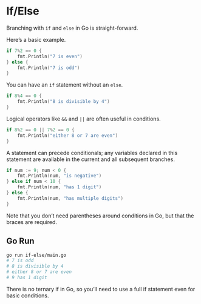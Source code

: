 # If/Else

Branching with `if` and `else` in Go is straight-forward.

Here’s a basic example.

```go
if 7%2 == 0 {
    fmt.Println("7 is even")
} else {
    fmt.Println("7 is odd")
}
```

You can have an `if` statement without an `else`.

```go
if 8%4 == 0 {
    fmt.Println("8 is divisible by 4")
}
```

Logical operators like `&&` and `||` are often useful in conditions.

```go
if 8%2 == 0 || 7%2 == 0 {
    fmt.Println("either 8 or 7 are even")
}
```

A statement can precede conditionals; any variables declared in this statement are available in the current and all subsequent branches.

```go
if num := 9; num < 0 {
    fmt.Println(num, "is negative")
} else if num < 10 {
    fmt.Println(num, "has 1 digit")
} else {
    fmt.Println(num, "has multiple digits")
}
```

Note that you don’t need parentheses around conditions in Go, but that the braces are required.

## Go Run

```sh
go run if-else/main.go
# 7 is odd
# 8 is divisible by 4
# either 8 or 7 are even
# 9 has 1 digit
```

There is no ternary if in Go, so you’ll need to use a full if statement even for basic conditions.
